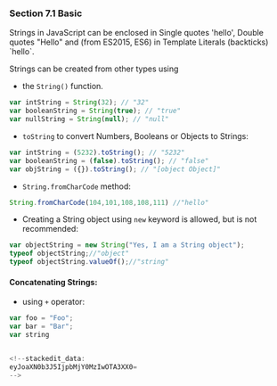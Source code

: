 ### Section 7.1 Basic
Strings in JavaScript can be enclosed in Single quotes 'hello', Double quotes "Hello" and (from ES2015, ES6) in Template Literals (backticks) \`hello\`.

Strings can be created from other types using 

- the `String()` function.
```js
var intString = String(32); // "32"
var booleanString = String(true); // "true"
var nullString = String(null); // "null"
```
- `toString`  to convert Numbers, Booleans or Objects to Strings:
```js
var intString = (5232).toString(); // "5232"
var booleanString = (false).toString(); // "false"
var objString = ({}).toString(); // "[object Object]"
```
- `String.fromCharCode` method:
```js
String.fromCharCode(104,101,108,108,111) //"hello"
```
- Creating a String object using `new` keyword is allowed, but is not recommended:
```js
var objectString = new String("Yes, I am a String object");
typeof objectString;//"object"
typeof objectString.valueOf();//"string"
```
#### Concatenating Strings:

- using `+` operator:
```js
var foo = "Foo";
var bar = "Bar";
var string


<!--stackedit_data:
eyJoaXN0b3J5IjpbMjY0MzIwOTA3XX0=
-->